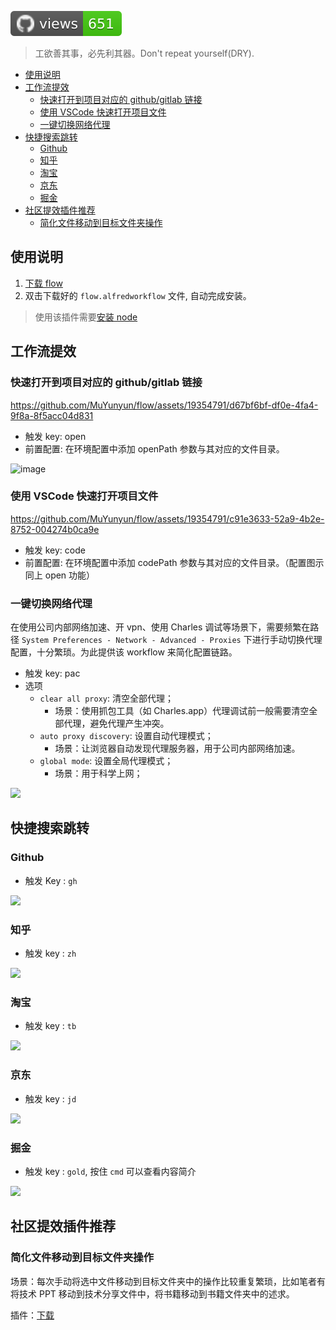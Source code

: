 ![GitHub views](https://raw.githubusercontent.com/MuYunyun/flow/traffic/traffic-flow/views.svg)

> 工欲善其事，必先利其器。Don't repeat yourself(DRY).

- [使用说明](#使用说明)
- [工作流提效](#工作流提效)
  - [快速打开到项目对应的 github/gitlab 链接](#快速打开到项目对应的-githubgitlab-链接)
  - [使用 VSCode 快速打开项目文件](#使用-vscode-快速打开项目文件)
  - [一键切换网络代理](#一键切换网络代理)
- [快捷搜索跳转](#快捷搜索跳转)
  - [Github](#github)
  - [知乎](#知乎)
  - [淘宝](#淘宝)
  - [京东](#京东)
  - [掘金](#掘金)
- [社区提效插件推荐](#社区提效插件推荐)
  - [简化文件移动到目标文件夹操作](#简化文件移动到目标文件夹操作)

## 使用说明

1. [下载 flow](https://github.com/MuYunyun/commonSearch/raw/master/flow.alfredworkflow)
2. 双击下载好的 `flow.alfredworkflow` 文件, 自动完成安装。

> 使用该插件需要[安装 node](https://nodejs.org/en/)

## 工作流提效

### 快速打开到项目对应的 github/gitlab 链接

https://github.com/MuYunyun/flow/assets/19354791/d67bf6bf-df0e-4fa4-9f8a-8f5acc04d831

* 触发 key: open
* 前置配置: 在环境配置中添加 openPath 参数与其对应的文件目录。

![image](https://github.com/MuYunyun/flow/assets/19354791/3b6e4974-d87b-4269-8909-6d5d87cc6840)

### 使用 VSCode 快速打开项目文件

https://github.com/MuYunyun/flow/assets/19354791/c91e3633-52a9-4b2e-8752-004274b0ca9e

* 触发 key: code
* 前置配置: 在环境配置中添加 codePath 参数与其对应的文件目录。（配置图示同上 open 功能）

### 一键切换网络代理

在使用公司内部网络加速、开 vpn、使用 Charles 调试等场景下，需要频繁在路径 `System Preferences - Network - Advanced - Proxies` 下进行手动切换代理配置，十分繁琐。为此提供该 workflow 来简化配置链路。

* 触发 key: pac
* 选项
  * `clear all proxy`: 清空全部代理；
    * 场景：使用抓包工具（如 Charles.app）代理调试前一般需要清空全部代理，避免代理产生冲突。
  * `auto proxy discovery`: 设置自动代理模式；
    * 场景：让浏览器自动发现代理服务器，用于公司内部网络加速。
  * `global mode`: 设置全局代理模式；
    * 场景：用于科学上网；

![](http://with.muyunyun.cn/00dd758122c9cbde256f5d02518ad769.gif)

## 快捷搜索跳转

### Github

* 触发 Key : `gh`

![](http://with.muyunyun.cn/c0f217c75c131b1ee93ab4c1d353ec42.jpg-400)

### 知乎

* 触发 key : `zh`

![](http://with.muyunyun.cn/ef946bc5fe4d0fdb6474350bf31cf9fc.jpg-400)

### 淘宝

* 触发 key : `tb`

![](http://with.muyunyun.cn/97f9f0513c1369886a812bbf6cd73b05.jpg-400)

### 京东

* 触发 key : `jd`

![](http://with.muyunyun.cn/19e5ecbc5d38251e5ceeb145579faeb1.jpg-400)

### 掘金

* 触发 key : `gold`, 按住 `cmd` 可以查看内容简介

![](http://with.muyunyun.cn/40a83edf9552b4a071dd2ff5093a445b.gif)

## 社区提效插件推荐

### 简化文件移动到目标文件夹操作

场景：每次手动将选中文件移动到目标文件夹中的操作比较重复繁琐，比如笔者有将技术 PPT 移动到技术分享文件中，将书籍移动到书籍文件夹中的述求。

插件：[下载](https://github.com/zoff28/Alfred-Move-Copy-Files/releases/tag/v2.0.0)